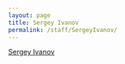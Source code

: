 ```yaml
---
layout: page
title: Sergey Ivanov
permalink: /staff/SergeyIvanov/
---
```


[Sergey Ivanov](https://nd7141.github.io/)
